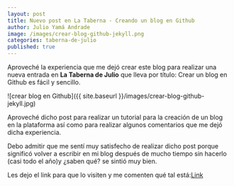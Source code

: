 ```yaml
---
layout: post
title: Nuevo post en La Taberna - Creando un blog en Github
author: Julio Yamá Andrade
image: /images/crear-blog-github-jekyll.png
categories: taberna-de-julio
published: true
---
```


Aproveché la experiencia que me dejó crear este blog para realizar una nueva entrada en **La Taberna de Julio** que lleva por título: Crear un blog en Github es fácil y sencillo.

![crear blog en Github]({{ site.baseurl }}/images/crear-blog-github-jekyll.jpg)


Aproveché dicho post para realizar un tutorial para la creación de un blog en la plataforma así como para realizar algunos comentarios que me dejó dicha experiencia.

Debo admitir que me sentí muy satisfecho de realizar dicho post porque significó volver a escribir en mi blog después de mucho tiempo sin hacerlo (casi todo el año)y ¿saben qué? se sintió muy bien.

Les dejo el link para que lo visiten y me comenten qué tal está:[Link](https://www.tabernadejulio.com/2018/10/crear-un-blog-personal-en-github-es.html)
